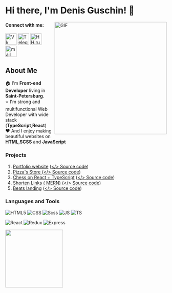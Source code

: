 # Hi there, I'm **Denis Guschin**! 👋

<img align="right" width = "350" alt="GIF"  src="https://i.pinimg.com/originals/18/a4/94/18a4949fc9c8067172d3b96e302e7097.gif" />

#### Connect with me:

<a href="https://vk.com/denis_guschin" target="_blank"><img height="35px" src="https://camo.githubusercontent.com/26be819fcce90f75668efeb7a432b969dcc35a1e4478149c3fcd48fda5b457c3/68747470733a2f2f6564656e742e6769746875622e696f2f537570657254696e7949636f6e732f696d616765732f7376672f766b2e737667" alt="Vk"></a>
<a href="https://t.me/ScobarDen" target="_blank"><img margin-left = "10px" height="35px" src="https://camo.githubusercontent.com/f4b401dd7cd9b7840fd31acafd49e151a80e4c9600bf219934461b96dd98e013/68747470733a2f2f6564656e742e6769746875622e696f2f537570657254696e7949636f6e732f696d616765732f7376672f74656c656772616d2e737667" alt="Telegram"></a>
<a href="https://spb.hh.ru/resume/78613059ff0b275d0a0039ed1f4d624e62336e" target="_blank"><img height="35px" src="https://play-lh.googleusercontent.com/YpAV7Q-ZJhI5tzFk_wEX-7-x2BydtnCtFTVUrmq0zAO6jLCLA4nNcfem3p_Pyowg9w" alt="HH.ru" ></a>
<a href="mailto:gdv-ps@yandex.ru" target="_blank"><img height="35px" src="https://soft-ok.net/uploads/posts/2017-04/1491987776_yandekspochta-2-0-7.png" alt="mail"></a>

## About Me

🏠 I'm **Front-end Developer**  living in **Saint-Petersburg**.   
⭐ I'm strong and multifunctional Web Developer with wide stack (**TypeScript**,**React**)  
❤️ And I enjoy making beautiful websites on **HTML**,**SCSS** and **JavaScript**

### Projects

1. <a href="https://scobarden.github.io/react-portfolio/" target="_blank">Portfolio
   website</a> (<a href="https://github.com/ScobarDen/react-portfolio" target="_blank"></> Source code</a>)
2. <a href="https://scobarden.github.io/react-ts-pizza-store/" target="_blank">Pizza's Store
   </a> (<a href="https://github.com/ScobarDen/react-ts-pizza-store" target="_blank"></> Source code</a>)
3. <a href="https://scobarden.github.io/react-chess/" target="_blank">Chess on React +
   TypeScript</a> (<a href="https://github.com/ScobarDen/react-chess" target="_blank"></> Source code</a>)
4. <a href="https://scobarden.github.io/responsive-website-beats/" target="_blank">Shorten Links (
   MERN)</a> (<a href="https://github.com/ScobarDen/responsive-website-beats" target="_blank"></> Source code</a>)
5. <a href="https://github.com/ScobarDen/mern-app" target="_blank">Beats
   landing</a> (<a href="https://github.com/ScobarDen/mern-app" target="_blank"></> Source code</a>)

### Languages and Tools

![HTML5](https://img.shields.io/badge/HTML5-E34F26?style=for-the-badge&logo=html5&logoColor=white)
![CSS](https://img.shields.io/badge/CSS3-1572B6?style=for-the-badge&logo=css3&logoColor=white)
![Scss](https://img.shields.io/badge/Sass-CC6699?style=for-the-badge&logo=sass&logoColor=white)
![JS](https://img.shields.io/badge/JavaScript-323330?style=for-the-badge&logo=javascript&logoColor=F7DF1E)
![TS](https://img.shields.io/badge/TypeScript-007ACC?style=for-the-badge&logo=typescript&logoColor=white)

![React](https://img.shields.io/badge/React-20232A?style=for-the-badge&logo=react&logoColor=61DAFB)
![Redux](https://img.shields.io/badge/Redux-593D88?style=for-the-badge&logo=redux&logoColor=white)
![Express](https://img.shields.io/badge/Express.js-404D59?style=for-the-badge)

<div>
  <a href="https://github.com/ScobarDen">
  <img height="180em" src="https://github-readme-stats.vercel.app/api/top-langs/?username=ScobarDen&layout=compact&langs_count=7&theme=tokyonight"/>
</div>
